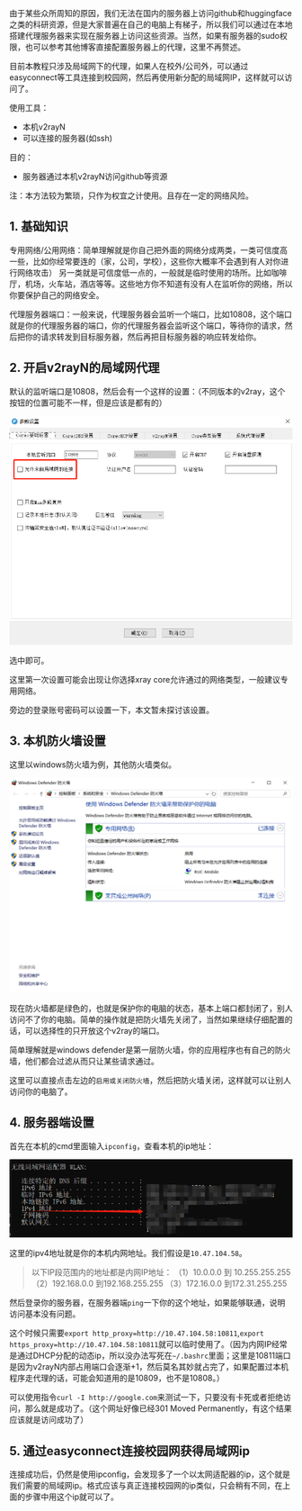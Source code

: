 由于某些众所周知的原因，我们无法在国内的服务器上访问github和huggingface之类的科研资源，但是大家普遍在自己的电脑上有梯子，所以我们可以通过在本地搭建代理服务器来实现在服务器上访问这些资源。当然，如果有服务器的sudo权限，也可以参考其他博客直接配置服务器上的代理，这里不再赘述。

目前本教程只涉及局域网下的代理，如果人在校外/公司外，可以通过easyconnect等工具连接到校园网，然后再使用新分配的局域网IP，这样就可以访问了。

使用工具：
- 本机v2rayN
- 可以连接的服务器(如ssh)
  
目的：
- 服务器通过本机v2rayN访问github等资源

注：本方法较为繁琐，只作为权宜之计使用。且存在一定的网络风险。

## 1. 基础知识
专用网络/公用网络：简单理解就是你自己把外面的网络分成两类，一类可信度高一些，比如你经常要连的（家，公司，学校），这些你大概率不会遇到有人对你进行网络攻击） 另一类就是可信度低一点的，一般就是临时使用的场所。比如咖啡厅，机场，火车站，酒店等等。这些地方你不知道有没有人在监听你的网络，所以你要保护自己的网络安全。

代理服务器端口：一般来说，代理服务器会监听一个端口，比如10808，这个端口就是你的代理服务器的端口，你的代理服务器会监听这个端口，等待你的请求，然后把你的请求转发到目标服务器，然后再把目标服务器的响应转发给你。

## 2. 开启v2rayN的局域网代理
默认的监听端口是10808，然后会有一个这样的设置：（不同版本的v2ray，这个按钮的位置可能不一样，但是应该是都有的）

![示意图](../assets/images/postimages/v2rayN.png)

选中即可。

这里第一次设置可能会出现让你选择xray core允许通过的网络类型，一般建议专用网络。

旁边的登录账号密码可以设置一下，本文暂未探讨该设置。

## 3. 本机防火墙设置
这里以windows防火墙为例，其他防火墙类似。

![示意图](../assets/images/postimages/windefender.png)

现在防火墙都是绿色的，也就是保护你的电脑的状态，基本上端口都封闭了，别人访问不了你的电脑。简单的操作就是把防火墙先关闭了，当然如果继续仔细配置的话，可以选择性的只开放这个v2ray的端口。

简单理解就是windows defender是第一层防火墙，你的应用程序也有自己的防火墙，他们都会过滤从而只让某些请求通过。

这里可以直接点击左边的`启用或关闭防火墙`，然后把防火墙关闭，这样就可以让别人访问你的电脑了。

## 4. 服务器端设置
首先在本机的cmd里面输入`ipconfig`，查看本机的ip地址：

![示意图](../assets/images/postimages/ipconfig.png)

这里的ipv4地址就是你的本机内网地址。我们假设是`10.47.104.58`。

> 以下IP段范围内的地址都是内网IP地址：
>（1）10.0.0.0 到 10.255.255.255
>（2）192.168.0.0 到192.168.255.255
>（3）172.16.0.0 到172.31.255.255

然后登录你的服务器，在服务器端`ping`一下你的这个地址，如果能够联通，说明访问基本没有问题。

这个时候只需要`export http_proxy=http://10.47.104.58:10811`,`export https_proxy=http://10.47.104.58:10811`就可以临时使用了。（因为内网IP经常是通过DHCP分配的动态ip，所以没办法写死在`~/.bashrc`里面；这里是10811端口是因为v2rayN内部占用端口会逐渐+1，然后莫名其妙就占完了，如果配置过本机程序走代理的话，可能会知道用的是10809，也不是10808。）

可以使用指令`curl -I http://google.com`来测试一下，只要没有卡死或者拒绝访问，那么就是成功了。（这个网址好像已经301 Moved Permanently，有这个结果应该就是访问成功了）

## 5. 通过easyconnect连接校园网获得局域网ip
连接成功后，仍然是使用ipconfig，会发现多了一个以太网适配器的ip，这个就是我们需要的局域网ip。格式应该与真正连接校园网的ip类似，只会稍有不同，在上面的步骤中用这个ip就可以了。
